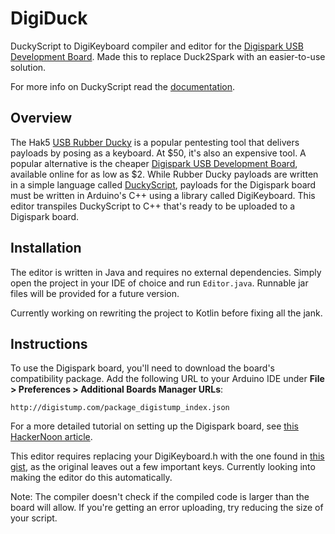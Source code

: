 # DigiDuck

DuckyScript to DigiKeyboard compiler and editor for the [Digispark USB Development Board](http://digistump.com/products/1). Made this to replace Duck2Spark with an easier-to-use solution.

For more info on DuckyScript read the [documentation](https://github.com/hak5darren/USB-Rubber-Ducky/wiki/Duckyscript).

## Overview

The Hak5 [USB Rubber Ducky](https://shop.hak5.org/products/usb-rubber-ducky-deluxe) is a popular pentesting tool that delivers payloads by posing as a keyboard. At $50, it's also an expensive tool. A popular alternative is the cheaper [Digispark USB Development Board](http://digistump.com/products/1), available online for as low as $2. While Rubber Ducky payloads are written in a simple language called [DuckyScript](https://github.com/hak5darren/USB-Rubber-Ducky/wiki/Duckyscript), payloads for the Digispark board must be written in Arduino's C++ using a library called DigiKeyboard. This editor transpiles DuckyScript to C++ that's ready to be uploaded to a Digispark board.

## Installation

The editor is written in Java and requires no external dependencies. Simply open the project in your IDE of choice and run `Editor.java`. Runnable jar files will be provided for a future version.

Currently working on rewriting the project to Kotlin before fixing all the jank.

## Instructions

To use the Digispark board, you'll need to download the board's compatibility package. Add the following URL to your Arduino IDE under **File > Preferences > Additional Boards Manager URLs**:

`http://digistump.com/package_digistump_index.json`

For a more detailed tutorial on setting up the Digispark board, see [this HackerNoon article](https://hackernoon.com/low-cost-usb-rubber-ducky-pen-test-tool-for-3-using-digispark-and-duck2spark-5d59afc1910).

This editor requires replacing your DigiKeyboard.h with the one found in [this gist](https://gist.github.com/EmilyGoose/16bd8b67982ad84dfc79d425e6d8f077), as the original leaves out a few important keys. Currently looking into making the editor do this automatically.

Note: The compiler doesn't check if the compiled code is larger than the board will allow. If you're getting an error uploading, try reducing the size of your script.


